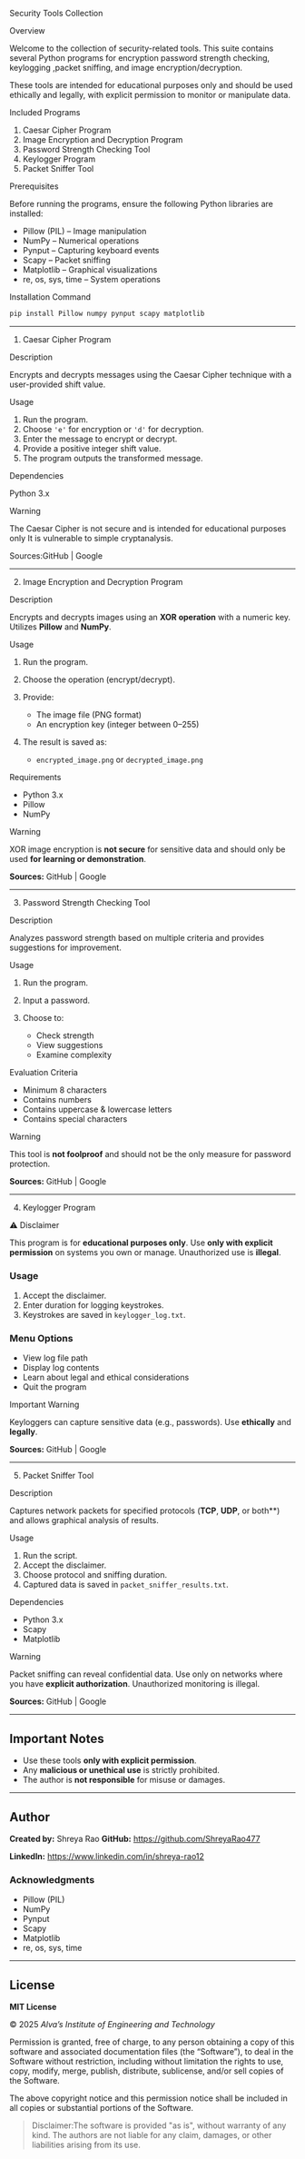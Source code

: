 
Security Tools Collection

Overview

Welcome to the collection of security-related tools.
This suite contains several Python programs for encryption password strength checking, keylogging ,packet sniffing, and image encryption/decryption.

These tools are intended for educational purposes only and should be used ethically and legally, with explicit permission to monitor or manipulate data.

Included Programs

1. Caesar Cipher Program
2. Image Encryption and Decryption Program
3. Password Strength Checking Tool
4. Keylogger Program
5. Packet Sniffer Tool


Prerequisites

Before running the programs, ensure the following Python libraries are installed:

* Pillow (PIL) – Image manipulation
* NumPy – Numerical operations
* Pynput – Capturing keyboard events
* Scapy – Packet sniffing
* Matplotlib – Graphical visualizations
* re, os, sys, time – System operations

Installation Command

```bash
pip install Pillow numpy pynput scapy matplotlib
```

---

1. Caesar Cipher Program

Description

Encrypts and decrypts messages using the Caesar Cipher technique with a user-provided shift value.

Usage

1. Run the program.
2. Choose `'e'` for encryption or `'d'` for decryption.
3. Enter the message to encrypt or decrypt.
4. Provide a positive integer shift value.
5. The program outputs the transformed message.

Dependencies

Python 3.x

Warning

The Caesar Cipher is not secure and is intended for educational purposes only It is vulnerable to simple cryptanalysis.

Sources:GitHub | Google

---

2. Image Encryption and Decryption Program

Description

Encrypts and decrypts images using an **XOR operation** with a numeric key. Utilizes **Pillow** and **NumPy**.

Usage

1. Run the program.
2. Choose the operation (encrypt/decrypt).
3. Provide:

   * The image file (PNG format)
   * An encryption key (integer between 0–255)
4. The result is saved as:

   * `encrypted_image.png` or `decrypted_image.png`

Requirements

* Python 3.x
* Pillow
* NumPy

Warning

XOR image encryption is **not secure** for sensitive data and should only be used **for learning or demonstration**.

**Sources:** GitHub | Google

---

3. Password Strength Checking Tool

Description

Analyzes password strength based on multiple criteria and provides suggestions for improvement.

Usage

1. Run the program.
2. Input a password.
3. Choose to:

   * Check strength
   * View suggestions
   * Examine complexity

Evaluation Criteria

* Minimum 8 characters
* Contains numbers
* Contains uppercase & lowercase letters
* Contains special characters

Warning

This tool is **not foolproof** and should not be the only measure for password protection.

**Sources:** GitHub | Google

---

4. Keylogger Program

⚠️ Disclaimer

This program is for **educational purposes only**.
Use **only with explicit permission** on systems you own or manage. Unauthorized use is **illegal**.

### **Usage**

1. Accept the disclaimer.
2. Enter duration for logging keystrokes.
3. Keystrokes are saved in `keylogger_log.txt`.

### **Menu Options**

* View log file path
* Display log contents
* Learn about legal and ethical considerations
* Quit the program

Important Warning

Keyloggers can capture sensitive data (e.g., passwords). Use **ethically** and **legally**.

**Sources:** GitHub | Google

---

5. Packet Sniffer Tool

Description

Captures network packets for specified protocols (**TCP**, **UDP**, or both**) and allows graphical analysis of results.

Usage

1. Run the script.
2. Accept the disclaimer.
3. Choose protocol and sniffing duration.
4. Captured data is saved in `packet_sniffer_results.txt`.

Dependencies

* Python 3.x
* Scapy
* Matplotlib

Warning

Packet sniffing can reveal confidential data.
Use only on networks where you have **explicit authorization**. Unauthorized monitoring is illegal.

**Sources:** GitHub | Google

---

## **Important Notes**

* Use these tools **only with explicit permission**.
* Any **malicious or unethical use** is strictly prohibited.
* The author is **not responsible** for misuse or damages.

---

## **Author**

**Created by:** Shreya Rao
**GitHub:** https://github.com/ShreyaRao477

**LinkedIn:** https://www.linkedin.com/in/shreya-rao12

### **Acknowledgments**

* Pillow (PIL)
* NumPy
* Pynput
* Scapy
* Matplotlib
* re, os, sys, time

---

## **License**

**MIT License**

© 2025 *Alva’s Institute of Engineering and Technology*

Permission is granted, free of charge, to any person obtaining a copy of this software and associated documentation files (the “Software”), to deal in the Software without restriction, including without limitation the rights to use, copy, modify, merge, publish, distribute, sublicense, and/or sell copies of the Software.

The above copyright notice and this permission notice shall be included in all copies or substantial portions of the Software.

> Disclaimer:The software is provided "as is", without warranty of any kind.
> The authors are not liable for any claim, damages, or other liabilities arising from its use.

